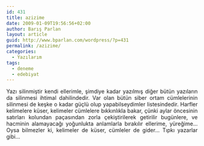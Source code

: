 ```yaml
---
id: 431
title: azizime
date: 2009-01-09T19:56:56+02:00
author: Barış Parlan
layout: article
guid: http://www.bparlan.com/wordpress/?p=431
permalink: /azizime/
categories:
  - Yazılarım
tags:
  - deneme
  - edebiyat
---
```


<p style="text-align: justify;">
  Yazı silinmiştir kendi ellerimle, şimdiye kadar yazılmış diğer bütün yazıların da silinmesi ihtimal dahilindedir. Var olan bütün siber ortam cümlelerinin silinmesi de keşke o kadar güçlü olup yapabilseydimler listesindedir. Harfler kelimelere küser, kelimeler cümlelere bıkkınlıkla bakar, çünki aylar öncesinin satırları kolundan paçasından zorla çekiştirilerek getirilir bugünlere, ve hacminin alamayacağı yoğunlukta anlamlarla bırakılır ellerime, yüreğime&#8230; Oysa bilmezler ki, kelimeler de küser, cümleler de gider&#8230; Tıpkı yazarlar gibi&#8230;
</p>

<p style="text-align: center;">
  <div class="ttr_end">
  </div>